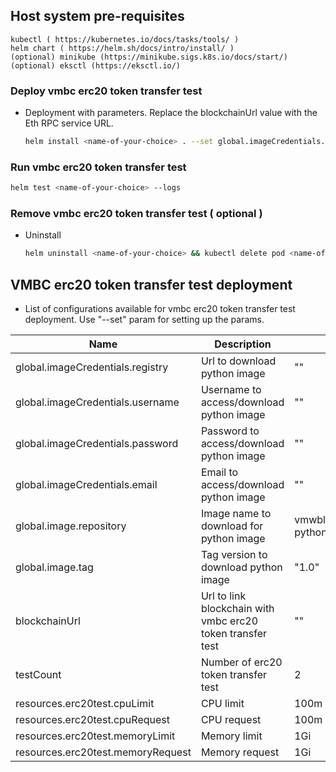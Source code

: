 ## Host system pre-requisites
  ```
  kubectl ( https://kubernetes.io/docs/tasks/tools/ )
  helm chart ( https://helm.sh/docs/intro/install/ )
  (optional) minikube (https://minikube.sigs.k8s.io/docs/start/)
  (optional) eksctl (https://eksctl.io/)
  ```

### Deploy vmbc erc20 token transfer test
  - Deployment with parameters. Replace the blockchainUrl value with the Eth RPC service URL.
     ```sh
     helm install <name-of-your-choice> . --set global.imageCredentials.registry=<registry> --set global.imageCredentials.username=<username> --set global.imageCredentials.password=<password> --set blockchainUrl=<blockchainURL>
     ```
        
### Run vmbc erc20 token transfer test
  ```sh
  helm test <name-of-your-choice> --logs
  ```
        
### Remove vmbc erc20 token transfer test ( optional )
  - Uninstall
     ```sh
     helm uninstall <name-of-your-choice> && kubectl delete pod <name-of-your-choice>-test
     ```

## VMBC erc20 token transfer test deployment
  - List of configurations available for vmbc erc20 token transfer test deployment. Use "--set" param for setting up the params.

| Name                             | Description                                                | Value                | Type      |
|----------------------------------|------------------------------------------------------------|----------------------|-----------|
| global.imageCredentials.registry | Url to download python image        | ""                   |   Mandatory        |
| global.imageCredentials.username |  Username to access/download python image       | ""                   |    Mandatory       |
| global.imageCredentials.password |  Password to access/download python image               | ""                   |   Mandatory        |
| global.imageCredentials.email    | Email to access/download python image        | ""                   |     Optional      |
| global.image.repository          |        Image name to download for python image        | vmwblockchain/erc20-python |   Optional        |
| global.image.tag                 |             Tag version to download python image               | "1.0"                   |    Optional       |
| blockchainUrl                    | Url to link blockchain with vmbc erc20 token transfer test | ""                   | Mandatory |
| testCount                        | Number of erc20 token transfer test                        | 2                    | Optional  |
| resources.erc20test.cpuLimit          | CPU limit                                                  | 100m                 |       Optional    |
| resources.erc20test.cpuRequest        | CPU request                                                | 100m                 |       Optional    |
| resources.erc20test.memoryLimit       | Memory limit                                               | 1Gi                  |     Optional      |
| resources.erc20test.memoryRequest     | Memory request                                             | 1Gi                  |     Optional      |
